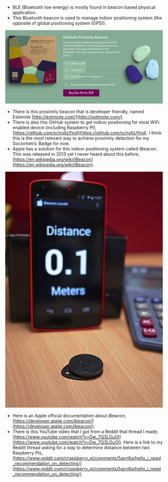 * BLE (Bluetooth low energy) is mostly found in beacon based physical application.
* This Bluetooth beacon is used to manage indoor positioning system (the opposite of global positioning system (GPS)).

![./20161104-2044-gmt+2-project-log-2-1.png](./20161104-2044-gmt+2-project-log-2-1.png)

* There is this proximity beacon that is developer friendly, named Estimote [http://estimote.com/](http://estimote.com/).
* There is also this GitHub system to get indoor positioning for most WiFi enabled device (including Raspberry PI), [https://github.com/schollz/find](https://github.com/schollz/find). I think this is the most relevant way to achieve proximity detection for my Sociometric Badge for now.
* Apple has a solution for this indoor positioning system called iBeacon. This was released in 2013 yet I never heard about this before, [https://en.wikipedia.org/wiki/IBeacon](https://en.wikipedia.org/wiki/IBeacon).

![./20161104-2044-gmt+2-project-log-2-2.png](./20161104-2044-gmt+2-project-log-2-2.png)

* Here is an Apple official documentation about iBeacon, [https://developer.apple.com/ibeacon/](https://developer.apple.com/ibeacon/).
* There is this YouTube video that I got from a Reddit that thread I made, [https://www.youtube.com/watch?v=Dw_7Q3LGuOI](https://www.youtube.com/watch?v=Dw_7Q3LGuOI). Here is a link to my Reddit thread asking for a way to determine distance between two Raspberry PIs, [https://www.reddit.com/r/raspberry_pi/comments/5ayn6q/hello_i_need_recommendation_on_detecting/](https://www.reddit.com/r/raspberry_pi/comments/5ayn6q/hello_i_need_recommendation_on_detecting/).
